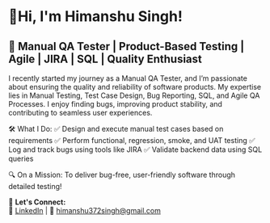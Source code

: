 # 👋Hi, I'm Himanshu Singh!  
## 🔹 Manual QA Tester | Product-Based Testing | Agile | JIRA | SQL | Quality Enthusiast

I recently started my journey as a Manual QA Tester, and I’m passionate about ensuring the quality and reliability of software products. My expertise lies in Manual Testing, Test Case Design, Bug Reporting, SQL, and Agile QA Processes. I enjoy finding bugs, improving product stability, and contributing to seamless user experiences.

🛠️ What I Do:
✅ Design and execute manual test cases based on requirements
✅ Perform functional, regression, smoke, and UAT testing
✅ Log and track bugs using tools like JIRA
✅ Validate backend data using SQL queries

🔍 On a Mission: To deliver bug-free, user-friendly software through detailed testing!

📌 **Let's Connect:**  
🔗 [LinkedIn](https://www.linkedin.com/in/himanshu-singh-584346178/) | 📧 himanshu372singh@gmail.com
